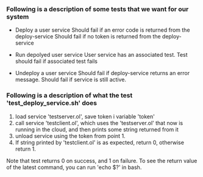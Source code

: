 ### Following is a description of some tests that we want for our system

- Deploy a user service
	Should fail if an error code is returned from the deploy-service
	Should fail if no token is returned from the deploy-service

- Run depolyed user service
	User service has an associated test. Test should fail if associated test fails

- Undeploy a user service
	Should fail if deploy-service returns an error message.
	Should fail if service is still active.


### Following is a description of what the test 'test_deploy_service.sh' does
1. load service 'testserver.ol', save token i variable 'token'
2. call service 'testclient.ol', which uses the 'testserver.ol' that now is running in the cloud, and then prints some string returned from it
3. unload service using the token from point 1.
4. If string printed by 'testclient.ol' is as expected, return 0, otherwise return 1.

Note that test returns 0 on success, and 1 on failure. To see the return value of the latest command, you can run 'echo $?' in bash.